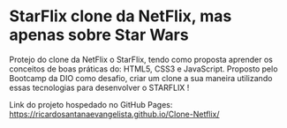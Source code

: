 # StarFlix clone da NetFlix, mas apenas sobre Star Wars
Protejo do clone da NetFlix o StarFlix, tendo como proposta aprender os conceitos de boas práticas do: HTML5, CSS3 e JavaScript. Proposto pelo Bootcamp da DIO como desafio, criar um clone a sua maneira utilizando essas tecnologias para desenvolver o STARFLIX !

Link do projeto hospedado no GitHub Pages: https://ricardosantanaevangelista.github.io/Clone-Netflix/ 
